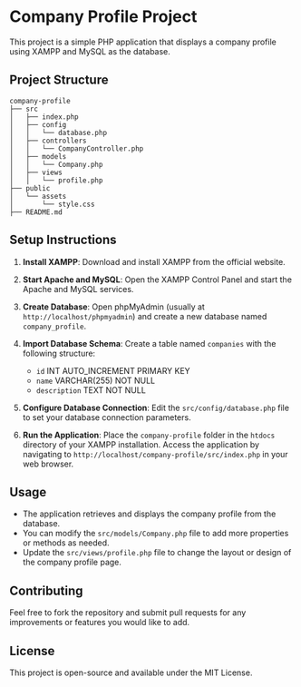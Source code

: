 # Company Profile Project

This project is a simple PHP application that displays a company profile using XAMPP and MySQL as the database. 

## Project Structure

```
company-profile
├── src
│   ├── index.php
│   ├── config
│   │   └── database.php
│   ├── controllers
│   │   └── CompanyController.php
│   ├── models
│   │   └── Company.php
│   ├── views
│   │   └── profile.php
├── public
│   └── assets
│       └── style.css
├── README.md
```

## Setup Instructions

1. **Install XAMPP**: Download and install XAMPP from the official website.

2. **Start Apache and MySQL**: Open the XAMPP Control Panel and start the Apache and MySQL services.

3. **Create Database**: Open phpMyAdmin (usually at `http://localhost/phpmyadmin`) and create a new database named `company_profile`.

4. **Import Database Schema**: Create a table named `companies` with the following structure:
   - `id` INT AUTO_INCREMENT PRIMARY KEY
   - `name` VARCHAR(255) NOT NULL
   - `description` TEXT NOT NULL

5. **Configure Database Connection**: Edit the `src/config/database.php` file to set your database connection parameters.

6. **Run the Application**: Place the `company-profile` folder in the `htdocs` directory of your XAMPP installation. Access the application by navigating to `http://localhost/company-profile/src/index.php` in your web browser.

## Usage

- The application retrieves and displays the company profile from the database.
- You can modify the `src/models/Company.php` file to add more properties or methods as needed.
- Update the `src/views/profile.php` file to change the layout or design of the company profile page.

## Contributing

Feel free to fork the repository and submit pull requests for any improvements or features you would like to add.

## License

This project is open-source and available under the MIT License.